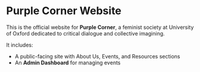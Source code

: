 # Purple Corner Website

This is the official website for **Purple Corner**, a feminist society at University of Oxford dedicated to critical dialogue and collective imagining.  

It includes:
- A public-facing site with About Us, Events, and Resources sections
- An **Admin Dashboard** for managing events

